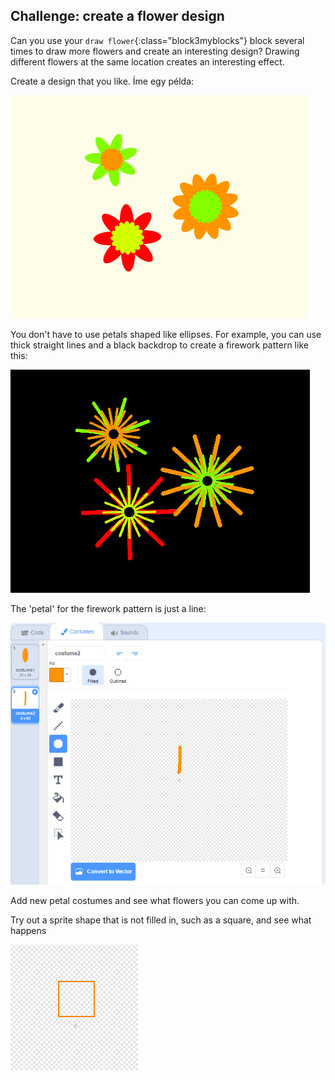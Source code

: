 ## Challenge: create a flower design

Can you use your `draw flower`{:class="block3myblocks"} block several times to draw more flowers and create an interesting design? Drawing different flowers at the same location creates an interesting effect.

Create a design that you like. Íme egy példa:

![screenshot](images/flower-three.png)

You don't have to use petals shaped like ellipses. For example, you can use thick straight lines and a black backdrop to create a firework pattern like this:

![screenshot](images/flower-fireworks.png)

The 'petal' for the firework pattern is just a line:

![screenshot](images/flower-firework-petal.png)

Add new petal costumes and see what flowers you can come up with.

Try out a sprite shape that is not filled in, such as a square, and see what happens

![screenshot](images/flower-square-petal.png)